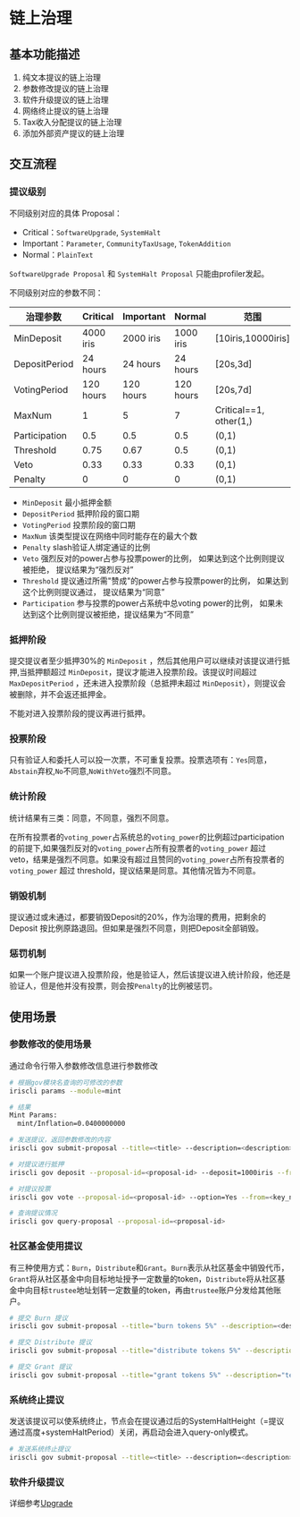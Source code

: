 # 链上治理

## 基本功能描述

1. 纯文本提议的链上治理
2. 参数修改提议的链上治理
3. 软件升级提议的链上治理
4. 网络终止提议的链上治理
5. Tax收入分配提议的链上治理
6. 添加外部资产提议的链上治理

## 交互流程

### 提议级别

不同级别对应的具体 Proposal：

- Critical：`SoftwareUpgrade`, `SystemHalt`
- Important：`Parameter`, `CommunityTaxUsage`, `TokenAddition`
- Normal：`PlainText`

`SoftwareUpgrade Proposal` 和 `SystemHalt Proposal` 只能由profiler发起。

不同级别对应的参数不同：

| 治理参数       | Critical  | Important | Normal    | 范围                    |
| ------------- | --------- | --------- | --------- | ---------------------- |
| MinDeposit    | 4000 iris | 2000 iris | 1000 iris | [10iris,10000iris]     |
| DepositPeriod | 24 hours  | 24 hours  | 24 hours  | [20s,3d]               |
| VotingPeriod  | 120 hours | 120 hours | 120 hours | [20s,7d]               |
| MaxNum        | 1         | 5         | 7         | Critical==1, other(1,) |
| Participation | 0.5       | 0.5       | 0.5       | (0,1)                  |
| Threshold     | 0.75      | 0.67      | 0.5       | (0,1)                  |
| Veto          | 0.33      | 0.33      | 0.33      | (0,1)                  |
| Penalty       | 0         | 0         | 0         | (0,1)                  |

- `MinDeposit`  最小抵押金额
- `DepositPeriod` 抵押阶段的窗口期
- `VotingPeriod` 投票阶段的窗口期
- `MaxNum` 该类型提议在网络中同时能存在的最大个数
- `Penalty`  slash验证人绑定通证的比例
- `Veto`  强烈反对的power占参与投票power的比例， 如果达到这个比例则提议被拒绝， 提议结果为“强烈反对”
- `Threshold`  提议通过所需"赞成"的power占参与投票power的比例， 如果达到这个比例则提议通过， 提议结果为“同意”
- `Participation` 参与投票的power占系统中总voting power的比例， 如果未达到这个比例则提议被拒绝，提议结果为“不同意”

### 抵押阶段

提交提议者至少抵押30%的 `MinDeposit` ，然后其他用户可以继续对该提议进行抵押,当抵押额超过 `MinDeposit`，提议才能进入投票阶段。该提议时间超过 `MaxDepositPeriod` ，还未进入投票阶段（总抵押未超过 `MinDeposit`），则提议会被删除，并不会返还抵押金。

不能对进入投票阶段的提议再进行抵押。

### 投票阶段

只有验证人和委托人可以投一次票，不可重复投票。投票选项有：`Yes`同意，`Abstain`弃权,`No`不同意,`NoWithVeto`强烈不同意。

### 统计阶段

统计结果有三类：同意，不同意，强烈不同意。

在所有投票者的`voting_power`占系统总的`voting_power`的比例超过participation的前提下,如果强烈反对的`voting_power`占所有投票者的`voting_power` 超过 veto，结果是强烈不同意。如果没有超过且赞同的`voting_power`占所有投票者的`voting_power` 超过 threshold，提议结果是同意。其他情况皆为不同意。

### 销毁机制

提议通过或未通过，都要销毁Deposit的20%，作为治理的费用，把剩余的 Deposit 按比例原路退回。但如果是强烈不同意，则把Deposit全部销毁。

### 惩罚机制

如果一个账户提议进入投票阶段，他是验证人，然后该提议进入统计阶段，他还是验证人，但是他并没有投票，则会按`Penalty`的比例被惩罚。

## 使用场景

### 参数修改的使用场景

通过命令行带入参数修改信息进行参数修改

```bash
# 根据gov模块名查询的可修改的参数
iriscli params --module=mint

# 结果
Mint Params:
  mint/Inflation=0.0400000000

# 发送提议，返回参数修改的内容
iriscli gov submit-proposal --title=<title> --description=<description> --type=Parameter --deposit=8iris  --param="mint/Inflation=0.0000000000" --from=<key_name> --chain-id=<chain-id> --fee=0.3iris --commit

# 对提议进行抵押
iriscli gov deposit --proposal-id=<proposal-id> --deposit=1000iris --from=<key_name> --chain-id=<chain-id> --fee=0.3iris --commit

# 对提议投票
iriscli gov vote --proposal-id=<proposal-id> --option=Yes --from=<key_name> --chain-id=<chain-id> --fee=0.3iris --commit

# 查询提议情况
iriscli gov query-proposal --proposal-id=<proposal-id>
```

### 社区基金使用提议

有三种使用方式：`Burn`，`Distribute`和`Grant`。`Burn`表示从社区基金中销毁代币，`Grant`将从社区基金中向目标地址授予一定数量的token，`Distribute`将从社区基金中向目标`trustee`地址划转一定数量的token，再由`trustee`账户分发给其他账户。

```bash
# 提交 Burn 提议
iriscli gov submit-proposal --title="burn tokens 5%" --description=<description> --type="CommunityTaxUsage" --usage="Burn" --deposit="10iris"  --percent=0.05 --from=<key_name> --chain-id=<chain-id> --fee=0.3iris --commit

# 提交 Distribute 提议
iriscli gov submit-proposal --title="distribute tokens 5%" --description="test" --type="CommunityTaxUsage" --usage="Distribute" --deposit="10iris"  --percent=0.05 --dest-address=<dest-address (only trustees)> --from=<key_name> --chain-id=<chain-id> --fee=0.3iris --commit

# 提交 Grant 提议
iriscli gov submit-proposal --title="grant tokens 5%" --description="test" --type="CommunityTaxUsage" --usage="Grant" --deposit="10iris"  --percent=0.05 --dest-address=<dest-address (only trustees)> --from=<key_name> --chain-id=<chain-id> --fee=0.3iris --commit
```

### 系统终止提议

发送该提议可以使系统终止，节点会在提议通过后的SystemHaltHeight（=提议通过高度+systemHaltPeriod）关闭，再启动会进入query-only模式。

```bash
# 发送系统终止提议
iriscli gov submit-proposal --title=<title> --description=<description> --type=SystemHalt --deposit=10iris --fee=0.3iris --from=<key_name> --chain-id=<chain-id> --commit
```

### 软件升级提议

详细参考[Upgrade](upgrade.md)
